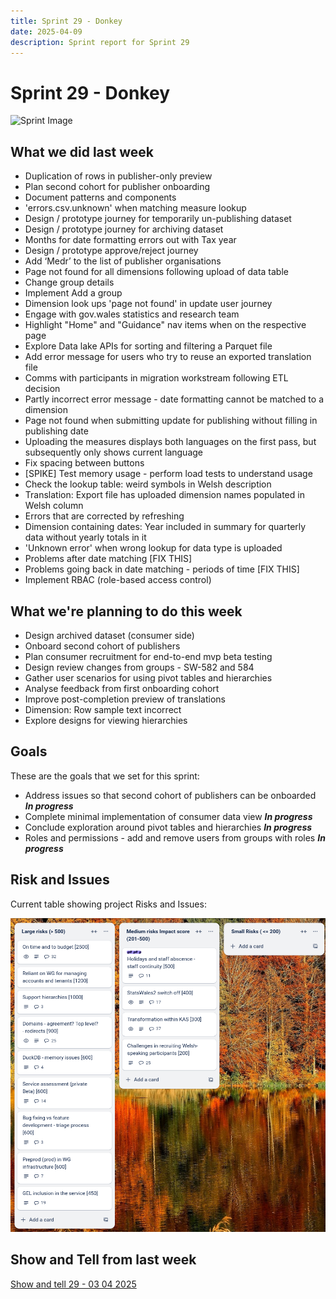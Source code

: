 ```yaml
---
title: Sprint 29 - Donkey
date: 2025-04-09
description: Sprint report for Sprint 29
---
```


# Sprint 29 - Donkey

![Sprint Image](sprint_image.png)

## What we did last week

- Duplication of rows in publisher-only preview
- Plan second cohort for publisher onboarding
- Document patterns and components
- 'errors.csv.unknown' when matching measure lookup
- Design / prototype journey for temporarily un-publishing dataset
- Design / prototype journey for archiving dataset
- Months for date formatting errors out with Tax year
- Design / prototype approve/reject journey
- Add ‘Medr’ to the list of publisher organisations
- Page not found for all dimensions following upload of data table
- Change group details
- Implement Add a group
- Dimension look ups 'page not found' in update user journey
- Engage with gov.wales statistics and research team
- Highlight "Home" and "Guidance" nav items when on the respective page
- Explore Data lake APIs for sorting and filtering a Parquet file
- Add error message for users who try to reuse an exported translation file
- Comms with participants in migration workstream following ETL decision
- Partly incorrect error message - date formatting cannot be matched to a dimension
- Page not found when submitting update for publishing without filling in publishing date
- Uploading the measures displays both languages on the first pass, but subsequently only shows current language
- Fix spacing between buttons
- [SPIKE] Test memory usage - perform load tests to understand usage
- Check the lookup table: weird symbols in Welsh description
- Translation: Export file has uploaded dimension names populated in Welsh column
- Errors that are corrected by refreshing
- Dimension containing dates: Year included in summary for quarterly data without yearly totals in it
- 'Unknown error' when wrong lookup for data type is uploaded
- Problems after date matching [FIX THIS]
- Problems going back in date matching - periods of time [FIX THIS]
- Implement RBAC (role-based access control)

## What we're planning to do this week

- Design archived dataset (consumer side)
- Onboard second cohort of publishers
- Plan consumer recruitment for end-to-end mvp beta testing
- Design review changes from groups - SW-582 and 584
- Gather user scenarios for using pivot tables and hierarchies
- Analyse feedback from first onboarding cohort
- Improve post-completion preview of translations
- Dimension: Row sample text incorrect
- Explore designs for viewing hierarchies

## Goals

These are the goals that we set for this sprint:

- Address issues so that second cohort of publishers can be onboarded <span class="badge bg-info">_**In progress**_</span>
- Complete minimal implementation of consumer data view <span class="badge bg-info">_**In progress**_</span>
- Conclude exploration around pivot tables and hierarchies <span class="badge bg-info">_**In progress**_</span>
- Roles and permissions - add and remove users from groups with roles <span class="badge bg-info">_**In progress**_</span>

## Risk and Issues

Current table showing project Risks and Issues:

![Risks and Issues](risks_image20250409.png)

## Show and Tell from last week

[Show and tell 29 - 03 04 2025](https://drive.google.com/file/d/1fiaHIkx10ow10o0Yeaijo0MH_w1uVsOE/view?usp=sharing)

